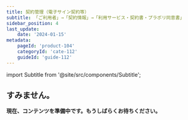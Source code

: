 ```yaml
---
title: 契約管理（電子サイン契約等）
subtitle: 「ご利用者」→「契約情報」→「利用サービス・契約書・プラポリ同意書」
sidebar_position: 4
last_update: 
    date: '2024-01-15'
metadata: 
    pageId: 'product-104'
    categoryId: 'cate-112'
    guideId: 'guide-112'
---
```


import Subtitle from '@site/src/components/Subtitle';

<Subtitle text={frontMatter.subtitle} />

## すみません。

**現在、コンテンツを準備中です。もうしばらくお待ちください。**